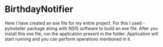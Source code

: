 # BirthdayNotifier

Here I have created an exe file for my entire project.
For this I used - pyinstaller package along with NSIS software to build an exe file.
After you install this exe file, run the application present in the folder.
Application will start running and you can perform operations mentioned in it.
